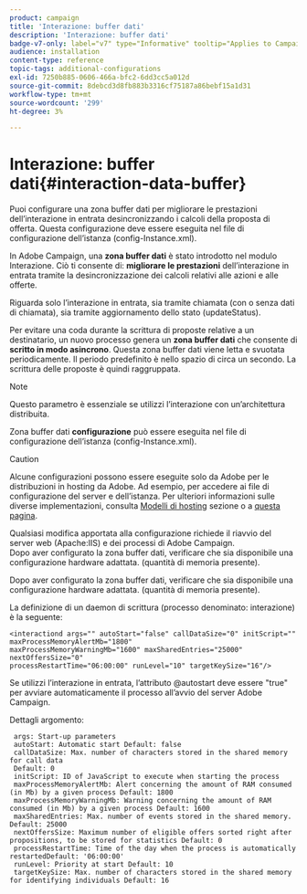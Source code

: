 ```yaml
---
product: campaign
title: 'Interazione: buffer dati'
description: 'Interazione: buffer dati'
badge-v7-only: label="v7" type="Informative" tooltip="Applies to Campaign Classic v7 only"
audience: installation
content-type: reference
topic-tags: additional-configurations
exl-id: 7250b885-0606-466a-bfc2-6dd3cc5a012d
source-git-commit: 8debcd3d8fb883b3316cf75187a86bebf15a1d31
workflow-type: tm+mt
source-wordcount: '299'
ht-degree: 3%

---
```


# Interazione: buffer dati{#interaction-data-buffer}



Puoi configurare una zona buffer dati per migliorare le prestazioni dell’interazione in entrata desincronizzando i calcoli della proposta di offerta. Questa configurazione deve essere eseguita nel file di configurazione dell’istanza (config-Instance.xml).

In Adobe Campaign, una **zona buffer dati** è stato introdotto nel modulo Interazione. Ciò ti consente di: **migliorare le prestazioni** dell’interazione in entrata tramite la desincronizzazione dei calcoli relativi alle azioni e alle offerte.

Riguarda solo l’interazione in entrata, sia tramite chiamata (con o senza dati di chiamata), sia tramite aggiornamento dello stato (updateStatus).

Per evitare una coda durante la scrittura di proposte relative a un destinatario, un nuovo processo genera un **zona buffer dati** che consente di **scritto in modo asincrono**. Questa zona buffer dati viene letta e svuotata periodicamente. Il periodo predefinito è nello spazio di circa un secondo. La scrittura delle proposte è quindi raggruppata.

>[!NOTE]
>
>Questo parametro è essenziale se utilizzi l’interazione con un’architettura distribuita.

Zona buffer dati **configurazione** può essere eseguita nel file di configurazione dell’istanza (config-Instance.xml).

>[!CAUTION]
>
>Alcune configurazioni possono essere eseguite solo da Adobe per le distribuzioni in hosting da Adobe. Ad esempio, per accedere ai file di configurazione del server e dell’istanza. Per ulteriori informazioni sulle diverse implementazioni, consulta [Modelli di hosting](../../installation/using/hosting-models.md) sezione o a [questa pagina](../../installation/using/capability-matrix.md).
>
>Qualsiasi modifica apportata alla configurazione richiede il riavvio del server web (Apache:IIS) e dei processi di Adobe Campaign.\
>Dopo aver configurato la zona buffer dati, verificare che sia disponibile una configurazione hardware adattata. (quantità di memoria presente).


Dopo aver configurato la zona buffer dati, verificare che sia disponibile una configurazione hardware adattata. (quantità di memoria presente).

La definizione di un daemon di scrittura (processo denominato: interazione) è la seguente:

```
<interactiond args="" autoStart="false" callDataSize="0" initScript="" maxProcessMemoryAlertMb="1800"
maxProcessMemoryWarningMb="1600" maxSharedEntries="25000" nextOffersSize="0"
processRestartTime="06:00:00" runLevel="10" targetKeySize="16"/>
```

Se utilizzi l’interazione in entrata, l’attributo @autostart deve essere &quot;true&quot; per avviare automaticamente il processo all’avvio del server Adobe Campaign.

Dettagli argomento:

```
 args: Start-up parameters 
 autoStart: Automatic start Default: false 
 callDataSize: Max. number of characters stored in the shared memory for call data
 Default: 0 
 initScript: ID of JavaScript to execute when starting the process 
 maxProcessMemoryAlertMb: Alert concerning the amount of RAM consumed (in Mb) by a given process Default: 1800 
 maxProcessMemoryWarningMb: Warning concerning the amount of RAM consumed (in Mb) by a given process Default: 1600 
 maxSharedEntries: Max. number of events stored in the shared memory. Default: 25000 
 nextOffersSize: Maximum number of eligible offers sorted right after propositions, to be stored for statistics Default: 0 
 processRestartTime: Time of the day when the process is automatically restartedDefault: '06:00:00' 
 runLevel: Priority at start Default: 10 
 targetKeySize: Max. number of characters stored in the shared memory for identifying individuals Default: 16 
```
